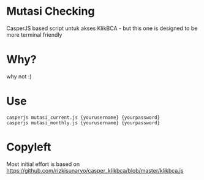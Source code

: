 # Mutasi Checking
CasperJS based script untuk akses KlikBCA - but this one is designed to be
more terminal friendly

# Why?
why not :)

# Use

```
casperjs mutasi_current.js {yourusername} {yourpassword}
casperjs mutasi_monthly.js {yourusername} {yourpassword}
```

# Copyleft
Most initial effort is based on https://github.com/rizkisunaryo/casper_klikbca/blob/master/klikbca.js

